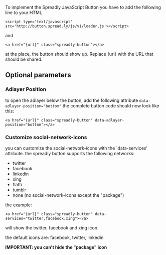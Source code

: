 To implement the Spreadly JavaScript Button you have to add the following line to your HTML <head>

`<script type='text/javascript' src='http://button.spread.ly/js/v1/loader.js'></script>`

and

`<a href="{url}" class="spreadly-button"></a>`

at the place, the button should show up. Replace {url} with the URL that should be shared.

## Optional parameters ##

### Adlayer Position ###

to open the adlayer below the button, add the following attribute `data-adlayer-position="bottom"` the complete button code should now look like this:

`<a href="{url}" class="spreadly-button" data-adlayer-position="bottom"></a>`

### Customize social-network-icons ###

you can customize the social-network-icons with the `data-services' attribute. the spreadly button supports the following networks:

* twitter
* facebook
* linkedin
* xing
* flattr
* tumblr
* none (no social-network-icons except the "package")

the example:

`<a href="{url}" class="spreadly-button" data-services="twitter,facebook,xing"></a>`

will show the twitter, facebook and xing icon.

the default icons are: facebook, twitter, linkedin

__IMPORTANT: you can't hide the "package" icon__
